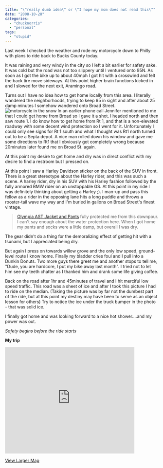 ```yaml
---
title: "\"really dumb idea\" or \"I hope my mom does not read this\""
date: "2008-10-28"
categories: 
  - "chucknorris"
  - "personal"
tags: 
  - "stupid"
---
```


Last week I checked the weather and rode my motorcycle down to Philly with plans to ride back to Bucks County today.

It was raining and very windy in the city so I left a bit earlier for safety sake. It was cold but the road was not too slippery until I ventured onto 95N. As soon as I got the bike up to about 40mph I got hit with a crosswind and felt the back tire move sideways. At this point higher brain functions kicked in and I slowed for the next exit, Aramingo road.

Turns out I have no idea how to get home locally from this area. I literally wandered the neighborhoods, trying to keep 95 in sight and after about 25 damp minutes I somehow wandered onto Broad Street. ![motorcycle in the snow](/wp-content/IMG_2610.jpg)  In an earlier phone call Jennifer mentioned to me that I could get home from Broad so I gave it a shot. I headed north and then saw route 1. I do know how to get home from Rt 1, and that is a non-elevated roadway with some decent wind protection so I went for it. Unfortunately I could only see signs for Rt 1 south and what I thought was Rt1 north turned out to be a Septa depot. A nice man rolled down his window and gave me some directions to Rt1 that I obviously got completely wrong because 20minutes later found me on Broad St. again.

At this point my desire to get home and dry was in direct conflict with my desire to find a restroom but I pressed on.

At this point I saw a Harley Davidson sticker on the back of the SUV in front. There is a great stereotype about the Harley rider, and this was such a scene. A harley rider, dry in his SUV with his Harley fashion followed by the fully armored BMW rider on an unstoppable GS. At this point in my ride I was definitely thinking about getting a Harley ;). I man-up and pass this fellow as a rider in the opposing lane hits a long puddle and throws a rooster-tail wave my way and I'm buried in gallons on Broad Street's finest vintage.

> [Olympia AST Jacket and Pants](http://www.olympiamotosports.com/ast_mens/ast_mens.htm) fully protected me from this downpour. I can't say enough about the water protection here. When I got home my pants and socks were a little damp, but overall I was dry.

The gear didn't do a thing for the demoralizing effect of getting hit with a tsunami, but I appreciated being dry.

But again I press on towards willow grove and the only low speed, ground-level route I know home. Finally my bladder cries foul and I pull into a Dunkin Donuts. Two more guys there greet me and another stops to tell me, "Dude, you are hardcore, I put my bike away last month". I tried not to let him see my teeth chatter as I thanked him and drank some life giving coffee.

Back on the road after 1hr and 45minutes of travel and I hit merciful low speed traffic. This road was a sheet of ice and after I took this picture I had to ride on the median. (Taking the picture was by far not the dumbest part of the ride, but at this point my destiny may have been to serve as an object lesson for others) Try to notice the ice under the truck bumper in the photo - that was solid ice.

I finally got home and was looking forward to a nice hot shower....and my power was out.

_Safety begins before the ride starts_

**My trip**

<iframe width="425" height="350" frameborder="0" scrolling="no" marginheight="0" marginwidth="0" src="http://maps.google.com/maps?f=d&amp;saddr=1701+Jfk+Blvd,+Philadelphia,+PA+19103+(Table+31)&amp;daddr=E+Orleans+St+to:W+Allegheny+Ave+to:W+Roberts+Ave+to:Reading%2FWindrim+Ave+to:Windrim+Ave+to:40.137416,-75.111809+to:188+monroe+ct,+18966&amp;hl=en&amp;geocode=FXCmYQIdmAWF-yGdBCXm9cjOzg%3BFao8YgIdvMyF-w%3BFYJfYgId8kaF-w%3BFWSRYgIdFPiE-w%3BFSSzYgIdACqF-w%3BFdbOYgId8FyF-w%3B%3B&amp;mra=dpe&amp;mrcr=0&amp;mrsp=6&amp;sz=12&amp;via=1,2,3,4,5,6&amp;sll=40.089892,-75.071297&amp;sspn=0.156016,0.350876&amp;ie=UTF8&amp;s=AARTsJrJ1K12aeoTFEWuFbBhjw-u3zyGCw&amp;ll=40.089892,-75.071297&amp;spn=0.367717,0.583649&amp;z=10&amp;output=embed"></iframe>

  
[View Larger Map](http://maps.google.com/maps?f=d&saddr=1701+Jfk+Blvd,+Philadelphia,+PA+19103+(Table+31)&daddr=E+Orleans+St+to:W+Allegheny+Ave+to:W+Roberts+Ave+to:Reading%2FWindrim+Ave+to:Windrim+Ave+to:40.137416,-75.111809+to:188+monroe+ct,+18966&hl=en&geocode=FXCmYQIdmAWF-yGdBCXm9cjOzg%3BFao8YgIdvMyF-w%3BFYJfYgId8kaF-w%3BFWSRYgIdFPiE-w%3BFSSzYgIdACqF-w%3BFdbOYgId8FyF-w%3B%3B&mra=dpe&mrcr=0&mrsp=6&sz=12&via=1,2,3,4,5,6&sll=40.089892,-75.071297&sspn=0.156016,0.350876&ie=UTF8&ll=40.089892,-75.071297&spn=0.367717,0.583649&z=10&source=embed)
